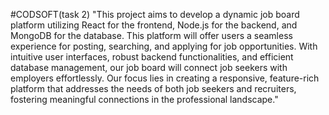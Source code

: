 #CODSOFT(task 2)
"This project aims to develop a dynamic job board platform utilizing React for the frontend, Node.js for the backend, and MongoDB for the database. This platform will offer users a seamless experience for posting, searching, and applying for job opportunities. With intuitive user interfaces, robust backend functionalities, and efficient database management, our job board will connect job seekers with employers effortlessly. Our focus lies in creating a responsive, feature-rich platform that addresses the needs of both job seekers and recruiters, fostering meaningful connections in the professional landscape."

